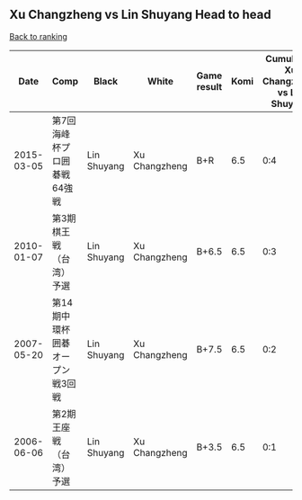 ## Xu Changzheng vs Lin Shuyang Head to head

[Back to ranking](../../index.md)




| **Date** | **Comp** | **Black** | **White** | **Game result** | **Komi** | **Cumulative Xu Changzheng vs Lin Shuyang** | **Xu Changzheng streak** | **Lin Shuyang streak** | 
| --- | --- | --- | --- | --- | --- | --- | --- | --- |
| 2015-03-05 | 第7回海峰杯プロ囲碁戦64強戦 | Lin Shuyang | Xu Changzheng | B+R | 6.5 | 0:4 | 0 | 4 | 
| 2010-01-07 | 第3期棋王戦（台湾）予選 | Lin Shuyang | Xu Changzheng | B+6.5 | 6.5 | 0:3 | 0 | 3 | 
| 2007-05-20 | 第14期中環杯囲碁オープン戦3回戦 | Lin Shuyang | Xu Changzheng | B+7.5 | 6.5 | 0:2 | 0 | 2 | 
| 2006-06-06 | 第2期王座戦（台湾）予選 | Lin Shuyang | Xu Changzheng | B+3.5 | 6.5 | 0:1 | 0 | 1 |




